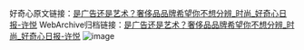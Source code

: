好奇心原文链接：[是广告还是艺术？奢侈品品牌希望你不想分辨_时尚_好奇心日报-许悦](https://www.qdaily.com/articles/3102.html)
WebArchive归档链接：[是广告还是艺术？奢侈品品牌希望你不想分辨_时尚_好奇心日报-许悦](http://web.archive.org/web/20190623151536/https://www.qdaily.com/articles/3102.html)
![image](http://ww3.sinaimg.cn/large/007d5XDply1g3v6ln1djqj30u03vab29)